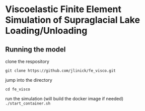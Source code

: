 # Viscoelastic Finite Element Simulation of Supraglacial Lake Loading/Unloading

 
## Running the model

clone the respository

`git clone https://github.com/jlinick/fe_visco.git`

jump into the directory

`cd fe_visco`

run the simulation (will build the docker image if needed)
`./start_container.sh`

